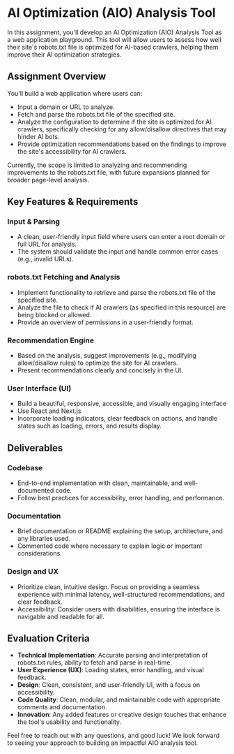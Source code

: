 # AI Optimization (AIO) Analysis Tool

In this assignment, you'll develop an AI Optimization (AIO) Analysis Tool as a web application playground. This tool will allow users to assess how well their site's robots.txt file is optimized for AI-based crawlers, helping them improve their AI optimization strategies.

## Assignment Overview

You'll build a web application where users can:

- Input a domain or URL to analyze.
- Fetch and parse the robots.txt file of the specified site.
- Analyze the configuration to determine if the site is optimized for AI crawlers, specifically checking for any allow/disallow directives that may hinder AI bots.
- Provide optimization recommendations based on the findings to improve the site's accessibility for AI crawlers.

Currently, the scope is limited to analyzing and recommending improvements to the robots.txt file, with future expansions planned for broader page-level analysis.

## Key Features & Requirements

### Input & Parsing

- A clean, user-friendly input field where users can enter a root domain or full URL for analysis.
- The system should validate the input and handle common error cases (e.g., invalid URLs).

### robots.txt Fetching and Analysis

- Implement functionality to retrieve and parse the robots.txt file of the specified site.
- Analyze the file to check if AI crawlers (as specified in this resource) are being blocked or allowed.
- Provide an overview of permissions in a user-friendly format.

### Recommendation Engine

- Based on the analysis, suggest improvements (e.g., modifying allow/disallow rules) to optimize the site for AI crawlers.
- Present recommendations clearly and concisely in the UI.

### User Interface (UI)

- Build a beautiful, responsive, accessible, and visually engaging interface
- Use React and Next.js
- Incorporate loading indicators, clear feedback on actions, and handle states such as loading, errors, and results display.

## Deliverables

### Codebase

- End-to-end implementation with clean, maintainable, and well-documented code.
- Follow best practices for accessibility, error handling, and performance.

### Documentation

- Brief documentation or README explaining the setup, architecture, and any libraries used.
- Commented code where necessary to explain logic or important considerations.

### Design and UX

- Prioritize clean, intuitive design. Focus on providing a seamless experience with minimal latency, well-structured recommendations, and clear feedback.
- Accessibility: Consider users with disabilities, ensuring the interface is navigable and readable for all.

## Evaluation Criteria

- **Technical Implementation**: Accurate parsing and interpretation of robots.txt rules, ability to fetch and parse in real-time.
- **User Experience (UX)**: Loading states, error handling, and visual feedback.
- **Design**: Clean, consistent, and user-friendly UI, with a focus on accessibility.
- **Code Quality**: Clean, modular, and maintainable code with appropriate comments and documentation.
- **Innovation**: Any added features or creative design touches that enhance the tool's usability and functionality.

Feel free to reach out with any questions, and good luck! We look forward to seeing your approach to building an impactful AIO analysis tool.

